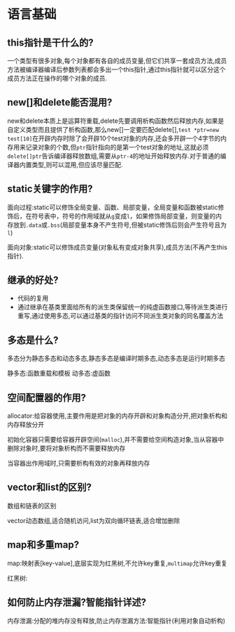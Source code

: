 # 语言基础

## this指针是干什么的?

一个类型有很多对象,每个对象都有各自的成员变量,但它们共享一套成员方法,成员方法被编译器编译后参数列表都会多出一个this指针,通过this指针就可以区分这个成员方法正在操作的哪个对象的成员.

## new[]和delete能否混用?

new和delete本质上是运算符重载,delete先要调用析构函数然后释放内存,如果是自定义类型而且提供了析构函数,那么new[]一定要匹配delete[],`test *ptr=new test[10]`在开辟内存时除了会开辟10个test对象的内存,还会多开辟一个4字节的内存用来记录对象的个数,但`ptr`指针指向的是第一个test对象的地址,这就必须`delete[]ptr`告诉编译器释放数组,需要从`ptr-4`的地址开始释放内存.对于普通的编译器内置类型,则可以混用,但应该尽量匹配.

## static关键字的作用?

面向过程:static可以修饰全局变量、函数、局部变量，全局变量和函数被static修饰后，在符号表中，符号的作用域就从`g`变成`l`，如果修饰局部变量，则变量的内存放到`.data`或`.bss`(局部变量本身不产生符号,但被static修饰后则会产生符号且为`l`)

面向对象:static可以修饰成员变量(对象私有变成对象共享),成员方法(不再产生this指针).

## 继承的好处?

* 代码的复用
* 通过继承在基类里面给所有的派生类保留统一的纯虚函数接口,等待派生类进行重写,通过使用多态,可以通过基类的指针访问不同派生类对象的同名覆盖方法

## 多态是什么?

多态分为静态多态和动态多态,静态多态是编译时期多态,动态多态是运行时期多态

静多态:函数重载和模板    动多态:虚函数

## 空间配置器的作用?

allocator:给容器使用,主要作用是把对象的内存开辟和对象构造分开,把对象析构和内存释放分开

初始化容器只需要给容器开辟空间(`malloc`),并不需要给空间构造对象,当从容器中删除对象时,要将对象析构而不需要释放内存

当容器出作用域时,只需要析构有效的对象再释放内存

## vector和list的区别?

数组和链表的区别

vector动态数组,适合随机访问,list为双向循环链表,适合增加删除

## map和多重map?

map:映射表[key-value],底层实现为红黑树,不允许key重复,`multimap`允许key重复

红黑树:

## 如何防止内存泄漏?智能指针详述?

内存泄漏:分配的堆内存没有释放,防止内存泄漏方法:智能指针(利用对象自动析构)